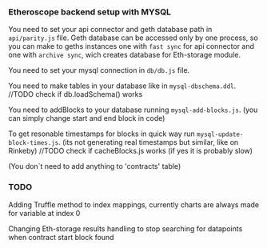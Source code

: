 ### Etheroscope backend setup with MYSQL
You need to set your api connector and geth database path in `api/parity.js` file.
Geth database can be accessed only by one process,
so you can make to geths instances one with `fast sync` for api connector
and one with `archive sync`,
wich creates database for Eth-storage module.

You need to set your mysql connection in `db/db.js` file.

You need to make tables in your database like in `mysql-dbschema.ddl`.
//TODO check if db.loadSchema() works

You need to addBlocks to your database running `mysql-add-blocks.js`.
(you can simply change start and end block in code)

To get resonable timestamps for blocks in quick way
 run `mysql-update-block-times.js`.
(its not generating real timestamps but similar, like on Rinkeby)
//TODO check if cacheBlocks.js works (if yes it is probably slow)

(You don`t need to add anything to 'contracts' table)

### TODO
Adding Truffle method to index mappings, currently charts
are always made for variable at index 0

Changing Eth-storage results handling
to stop searching for datapoints when contract start block found